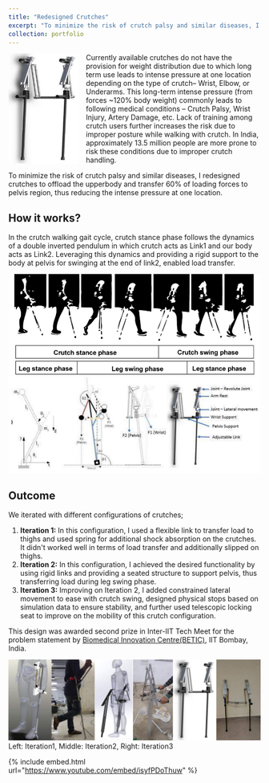 ```yaml
---
title: "Redesigned Crutches"
excerpt: "To minimize the risk of crutch palsy and similar diseases, I redesigned crutches to offload the upperbody and transfer 60% of loading forces to pelvis region, thus reducing the intense pressure at one location."
collection: portfolio
---
```

<img align="left" width="140" height="220" src="/images/p8_Crutch_Itr3.png" style="padding-right: 15px; padding-bottom: 15px;">
Currently available crutches do not have the provision for weight distribution due to which long term use leads to intense pressure at one location depending on the type of crutch– Wrist, Elbow, or Underarms. This long-term intense pressure (from forces ~120% body weight) commonly leads to following medical conditions – Crutch Palsy, Wrist Injury, Artery Damage, etc. Lack of training among crutch users further increases the risk due to improper posture while walking with crutch. In India, approximately 13.5 million people are more prone to risk these conditions due to improper crutch handling. 

To minimize the risk of crutch palsy and similar diseases, I redesigned crutches to offload the upperbody and transfer 60% of loading forces to pelvis region, thus reducing the intense pressure at one location.

## How it works?
In the crutch walking gait cycle, crutch stance phase follows the dynamics of a double inverted pendulum in which crutch acts as Link1 and our body acts as Link2. Leveraging this dynamics and providing a rigid support to the body at pelvis for swinging at the end of link2, enabled load transfer.

![Crutch walking cycle](/images/p8_Crutch_cycle.png)
![Crutch working](/images/p8_Crutch_working.png)

## Outcome
We iterated with different configurations of crutches; 
1. **Iteration 1:** In this configuration, I used a flexible link to transfer load to thighs and used spring for additional shock absorption on the crutches. It didn't worked well in terms of load transfer and additionally slipped on thighs. 
2. **Iteration 2:** In this configuration, I achieved the desired functionality by using rigid links and providing a seated structure to support pelvis, thus transferring load during leg swing phase. 
3. **Iteration 3:** Improving on Iteration 2, I added constrained lateral movement to ease with crutch swing, designed physical stops based on simulation data to ensure stability, and further used telescopic locking seat to improve on the mobility of this crutch configuration.

This design was awarded second prize in Inter-IIT Tech Meet for the problem statement by [Biomedical Innovation Centre(BETIC)](https://www.betic.org/), IIT Bombay, India.

![Crutch iterations](/images/p8_Crutch_prototypes.png)
Left: Iteration1, Middle: Iteration2, Right: Iteration3

{% include embed.html url="https://www.youtube.com/embed/isyfPDoThuw" %}